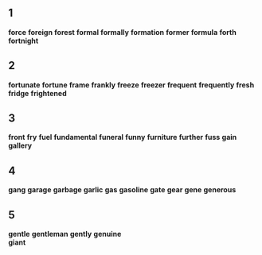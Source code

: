## 1
**force** 
**foreign** 
**forest** 
**formal** 
**formally** 
**formation** 
**former** 
**formula** 
**forth** 
**fortnight** 

## 2
**fortunate** 
**fortune** 
**frame** 
**frankly** 
**freeze** 
**freezer** 
**frequent** 
**frequently** 
**fresh** 
**fridge** 
**frightened** 

## 3
**front** 
**fry** 
**fuel** 
**fundamental** 
**funeral** 
**funny** 
**furniture** 
**further** 
**fuss** 
**gain** 
**gallery** 

## 4
**gang** 
**garage** 
**garbage** 
**garlic** 
**gas** 
**gasoline** 
**gate** 
**gear** 
**gene** 
**generous** 

## 5
**gentle** 
**gentleman** 
**gently** 
**genuine**  
**giant**